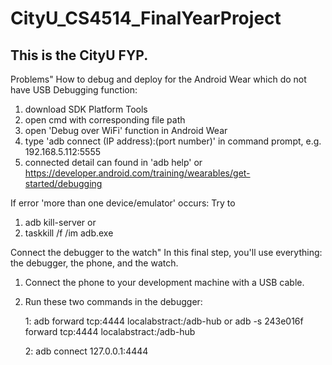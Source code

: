 # CityU_CS4514_FinalYearProject
This is the CityU FYP.
----------------------------------------------------------------------------------
Problems"
How to debug and deploy for the Android Wear which do not have USB Debugging function:
1. download SDK Platform Tools
2. open cmd with corresponding file path
3. open 'Debug over WiFi' function in Android Wear
4. type 'adb connect (IP address):(port number)' in command prompt, e.g. 192.168.5.112:5555
5. connected
detail can found in 'adb help' or https://developer.android.com/training/wearables/get-started/debugging

If error 'more than one device/emulator' occurs:
Try to
1. adb kill-server or
2. taskkill /f /im adb.exe

Connect the debugger to the watch"
In this final step, you'll use everything: the debugger, the phone, and the watch.

1. Connect the phone to your development machine with a USB cable.
2. Run these two commands in the debugger:

	1:	adb forward tcp:4444 localabstract:/adb-hub
		or
		adb -s 243e016f forward tcp:4444 localabstract:/adb-hub
		
	2:  adb connect 127.0.0.1:4444
	